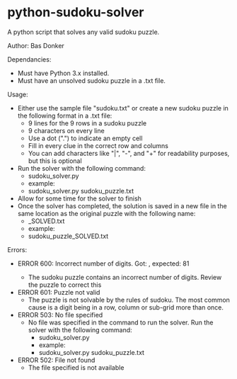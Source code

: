 # python-sudoku-solver
A python script that solves any valid sudoku puzzle.

Author:
Bas Donker

Dependancies:
  - Must have Python 3.x installed.
  - Must have an unsolved sudoku puzzle in a .txt file.

Usage:
- Either use the sample file "sudoku.txt" or create a new sudoku puzzle in the following format in a .txt file:
  - 9 lines for the 9 rows in a sudoku puzzle
  - 9 characters on every line
  - Use a dot (".") to indicate an empty cell
  - Fill in every clue in the correct row and columns
  - You can add characters like "|", "-", and "+" for readability purposes, but this is optional
- Run the solver with the following command:
  - sudoku_solver.py <file location of unsolved puzzle>
  - example:
  - sudoku_solver.py sudoku_puzzle.txt
- Allow for some time for the solver to finish
- Once the solver has completed, the solution is saved in a new file in the same location as the original puzzle with the following name:
  - <original file name>_SOLVED.txt
  - example:
  - sudoku_puzzle_SOLVED.txt

Errors:
- ERROR 600: Incorrect number of digits. Got: <x>, expected: 81
    - The sudoku puzzle contains an incorrect number of digits. Review the puzzle to correct this
- ERROR 601: Puzzle not valid
    - The puzzle is not solvable by the rules of sudoku. The most common cause is a digit being in a row, column or sub-grid more than once.
- ERROR 503: No file specified
    - No file was specified in the command to run the solver. Run the solver with the following command:
      - sudoku_solver.py <file location of unsolved puzzle>
      - example:
      - sudoku_solver.py sudoku_puzzle.txt
- ERROR 502: File not found
    - The file specified is not available
